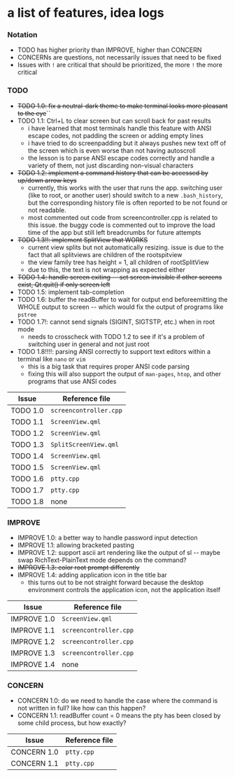 # a list of features, idea logs
### Notation 
- TODO has higher priority than IMPROVE, higher than CONCERN
- CONCERNs are questions, not necessarily issues that need to be fixed
- Issues with `!` are critical that should be prioritized, the more `!` the more critical

### TODO
- ~~TODO 1.0: fix a neutral-dark theme to make terminal looks more pleasant to the eye~~``
- TODO 1.1: Ctrl+L to clear screen but can scroll back for past results 
    - i have learned that most terminals handle this feature with ANSI escape codes, not padding the screen or adding empty lines
    - i have tried to do screenpadding but it always pushes new text off of the screen which is even worse than not having autoscroll 
    - the lesson is to parse ANSI escape codes correctly and handle a variety of them, not just discarding non-visual characters 
- ~~TODO 1.2: implement a command history that can be accessed by up/down arrow keys~~ 
    - currently, this works with the user that runs the app. switching user (like to root, or another user) should switch to a new `.bash_history`, but the corresponding history file is often reported to be not found or not readable. 
    - most commented out code from screencontroller.cpp is related to this issue. the buggy code is commented out to improve the load time of the app but still left breadcrumbs for future attempts 
- ~~TODO 1.3!!: implement SplitView that WORKS~~
    - current view splits but not automatically resizing. issue is due to the fact that all splitviews are children of the rootspitview
    - the view family tree has height = 1, all children of rootSplitView 
    - due to this, the text is not wrapping as expected either 
- ~~TODO 1.4: handle screen exiting -- set screen invisible if other screens exist, Qt.quit() if only screen left~~
- TODO 1.5: implement tab-completion 
- TODO 1.6: buffer the readBuffer to wait for output end beforeemitting the WHOLE output to screen -- which would fix the output of programs like `pstree` 
- TODO 1.7!: cannot send signals (SIGINT, SIGTSTP, etc.) when in root mode 
    - needs to crosscheck with TODO 1.2 to see if it's a problem of switching user in general and not just root 
- TODO 1.8!!!!: parsing ANSI correctly to support text editors within a terminal like `nano` or `vim`
    - this is a big task that requires proper ANSI code parsing 
    - fixing this will also support the output of `man-pages`, `htop`, and other programs that use ANSI codes

| Issue | Reference file | 
| --- | --- | 
| TODO 1.0 | `screencontroller.cpp` |
| TODO 1.1 | `ScreenView.qml` |
| TODO 1.2 | `ScreenView.qml` |
| TODO 1.3 | `SplitScreenView.qml` |
| TODO 1.4 | `ScreenView.qml` |
| TODO 1.5 | `ScreenView.qml` |
| TODO 1.6 | `ptty.cpp` |
| TODO 1.7 | `ptty.cpp` |
| TODO 1.8 | none |

### IMPROVE
- IMPROVE 1.0: a better way to handle password input detection
- IMPROVE 1.1: allowing bracketed pasting 
- IMPROVE 1.2: support ascii art rendering like the output of sl -- maybe swap RichText-PlainText mode depends on the command? 
- ~~IMPROVE 1.3: color root prompt differently~~
- IMPROVE 1.4: adding application icon in the title bar 
    - this turns out to be not straight forward because the desktop environment controls the application icon, not the application itself 

| Issue | Reference file |
| --- | --- |
| IMPROVE 1.0 | `ScreenView.qml` |
| IMPROVE 1.1 | `screencontroller.cpp` |
| IMPROVE 1.2 | `screencontroller.cpp` |
| IMPROVE 1.3 | `screencontroller.cpp` |
| IMPROVE 1.4 | none |

### CONCERN
- CONCERN 1.0: do we need to handle the case where the command is not written in full? like how can this happen? 
- CONCERN 1.1: readBuffer count = 0 means the pty has been closed by some child process, but how exactly? 

| Issue | Reference file |
| --- | --- |
| CONCERN 1.0 | `ptty.cpp` |
| CONCERN 1.1 | `ptty.cpp` |